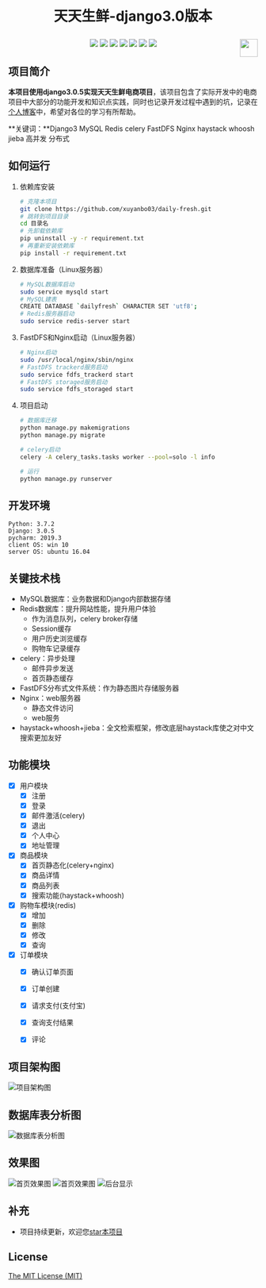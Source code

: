 # <p align="center">天天生鲜-django3.0版本</p>


<p align="center">
    <a href="https://github.com/xuyanbo03/daily-fresh"><img src="https://img.shields.io/badge/status-updating-brightgreen.svg"></a>
    <a href="https://github.com/python/cpython"><img src="https://img.shields.io/badge/Python-3.7-FF1493.svg"></a>
    <a href="https://opensource.org/licenses/mit-license.php"><img src="https://badges.frapsoft.com/os/mit/mit.svg"></a>
    <a href="https://github.com/xuyanbo03/daily-fresh"><img src="https://img.shields.io/github/repo-size/xuyanbo03/daily-fresh"></a>
    <a href="https://github.com/xuyanbo03/daily-fresh/graphs/contributors"><img src="https://img.shields.io/github/contributors/xuyanbo03/daily-fresh?color=blue"></a>
    <a href="https://github.com/xuyanbo03/daily-fresh/stargazers"><img src="https://img.shields.io/github/stars/xuyanbo03/daily-fresh.svg?logo=github"></a>
    <a href="https://github.com/xuyanbo03/daily-fresh/network/members"><img src="https://img.shields.io/github/forks/xuyanbo03/daily-fresh.svg?color=blue&logo=github"></a>
    <a href="https://www.python.org/"><img src="https://upload.wikimedia.org/wikipedia/commons/c/c3/Python-logo-notext.svg" align="right" height="36" width="36" ></a>
</p>



## 项目简介

**本项目使用django3.0.5实现天天生鲜电商项目**，该项目包含了实际开发中的电商项目中大部分的功能开发和知识点实践，同时也记录开发过程中遇到的坑，记录在[个人博客](https://www.awebone.com/)中，希望对各位的学习有所帮助。

**关键词：**Django3 MySQL Redis celery FastDFS Nginx haystack whoosh  jieba 高并发 分布式



## 如何运行

1. 依赖库安装

   ```bash
   # 克隆本项目
   git clone https://github.com/xuyanbo03/daily-fresh.git
   # 跳转到项目目录
   cd 目录名
   # 先卸载依赖库
   pip uninstall -y -r requirement.txt
   # 再重新安装依赖库
   pip install -r requirement.txt
   ```

2. 数据库准备（Linux服务器）

   ```bash
   # MySQL数据库启动
   sudo service mysqld start
   # MySQL建表
   CREATE DATABASE `dailyfresh` CHARACTER SET 'utf8';
   # Redis服务器启动
   sudo service redis-server start
   ```

3. FastDFS和Nginx启动（Linux服务器）

   ```bash
   # Nginx启动
   sudo /usr/local/nginx/sbin/nginx
   # FastDFS trackerd服务启动
   sudo service fdfs_trackerd start
   # FastDFS storaged服务启动
   sudo service fdfs_storaged start
   ```

4. 项目启动

   ```bash
   # 数据库迁移
   python manage.py makemigrations
   python manage.py migrate
   
   # celery启动
   celery -A celery_tasks.tasks worker --pool=solo -l info
   
   # 运行
   python manage.py runserver
   ```



## 开发环境

```text
Python: 3.7.2
Django: 3.0.5
pycharm: 2019.3
client OS: win 10
server OS: ubuntu 16.04
```



## 关键技术栈

- MySQL数据库：业务数据和Django内部数据存储
- Redis数据库：提升网站性能，提升用户体验
  - 作为消息队列，celery broker存储
  - Session缓存
  - 用户历史浏览缓存
  - 购物车记录缓存
- celery：异步处理
  - 邮件异步发送
  - 首页静态缓存
- FastDFS分布式文件系统：作为静态图片存储服务器
- Nginx：web服务器
  - 静态文件访问
  - web服务
- haystack+whoosh+jieba：全文检索框架，修改底层haystack库使之对中文搜索更加友好



## 功能模块

- [x] 用户模块
    - [x] 注册
    - [x] 登录
    - [x] 邮件激活(celery)
    - [x] 退出
    - [x] 个人中心
    - [x] 地址管理
- [x] 商品模块
    - [x] 首页静态化(celery+nginx)
    - [x] 商品详情
    - [x] 商品列表
    - [x] 搜索功能(haystack+whoosh)
- [x] 购物车模块(redis)
    - [x] 增加
    - [x] 删除
    - [x] 修改
    - [x] 查询
- [x] 订单模块
    - [x] 确认订单页面
    - [x] 订单创建
    - [x] 请求支付(支付宝)
    - [x] 查询支付结果
    - [x] 评论



## 项目架构图

![项目架构图](docs/mdImages/project_frame.png)



## 数据库表分析图

![数据库表分析图](docs/mdImages/db_design.png)



## 效果图

![首页效果图](docs/mdImages/index.png)
![首页效果图](docs/mdImages/index2.png)
![后台显示](docs/mdImages/backend-display.png)



## 补充

- 项目持续更新，欢迎您[star本项目](https://github.com/xuyanbo03/daily-fresh)



## License

[The MIT License (MIT)](http://opensource.org/licenses/MIT)

